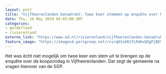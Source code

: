 ```yaml
---
layout: post
title: "Vijfheerenlanden benadrukt: Twee keer stemmen op enquête over koopzondag kon écht niet"
date: Thu, 16 May 2019 04:03:00 GMT
categories: 
- gelderland 
- rivierenland 
externe_link: "https://www.ad.nl/rivierenland/vijfheerenlanden-benadrukt-twee-keer-stemmen-op-enquete-over-koopzondag-kon-echt-niet~abe31976/"
feature_image: "https://images4.persgroep.net/rcs/q01oX81fLRdAvQZgPjBESZdRGgI/diocontent/118304150/_fitwidth/400/?appId=21791a8992982cd8da851550a453bd7f&quality=0.7"
---
```


Het was écht niet mogelijk om twee keer een stem uit te brengen op de enquête over de koopzondag in Vijfheerenlanden. Dat zegt de gemeente na vragen hierover van de SGP.
